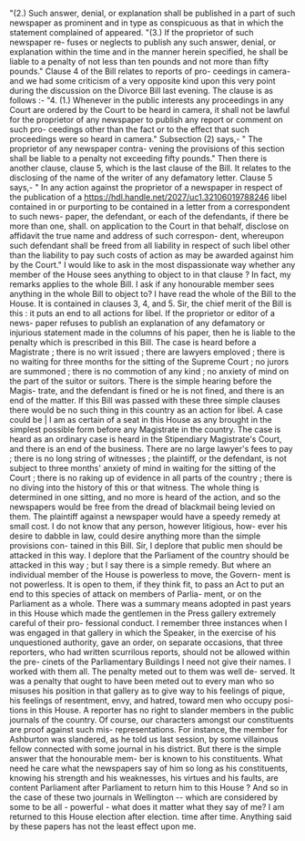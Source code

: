 "(2.) Such answer, denial, or explanation shall be published in a part of such newspaper as prominent and in type as conspicuous as that in which the statement complained of appeared. "(3.) If the proprietor of such newspaper re- fuses or neglects to publish any such answer, denial, or explanation within the time and in the manner herein specified, he shall be liable to a penalty of not less than ten pounds and not more than fifty pounds." Clause 4 of the Bill relates to reports of pro- ceedings in camera-and we had some criticism of a very opposite kind upon this very point during the discussion on the Divorce Bill last evening. The clause is as follows :- "4. (1.) Whenever in the public interests any proceedings in any Court are ordered by the Court to be heard in camera, it shall not be lawful for the proprietor of any newspaper to publish any report or comment on such pro- ceedings other than the fact or to the effect that such proceedings were so heard in camera." Subsection (2) says,- " The proprietor of any newspaper contra- vening the provisions of this section shall be liable to a penalty not exceeding fifty pounds." Then there is another clause, clause 5, which is the last clause of the Bill. It relates to the disclosing of the name of the writer of any defamatory letter. Clause 5 says,- " In any action against the proprietor of a newspaper in respect of the publication of a https://hdl.handle.net/2027/uc1.32106019788246 libel contained in or purporting to be contained in a letter from a correspondent to such news- paper, the defendant, or each of the defendants, if there be more than one, shall. on application to the Court in that behalf, disclose on affidavit the true name and address of such correspon- dent, whereupon such defendant shall be freed from all liability in respect of such libel other than the liability to pay such costs of action as may be awarded against him by the Court." I would like to ask in the most dispassionate way whether any member of the House sees anything to object to in that clause ? In fact, my remarks applies to the whole Bill. I ask if any honourable member sees anything in the whole Bill to object to? I have read the whole of the Bill to the House. It is contained in clauses 3, 4, and 5. Sir, the chief merit of the Bill is this : it puts an end to all actions for libel. If the proprietor or editor of a news- paper refuses to publish an explanation of any defamatory or injurious statement made in the columns of his paper, then he is liable to the penalty which is prescribed in this Bill. The case is heard before a Magistrate ; there is no writ issued ; there are lawyers emploved ; there is no waiting for three months for the sitting of the Supreme Court ; no jurors are summoned ; there is no commotion of any kind ; no anxiety of mind on the part of the suitor or suitors. There is the simple hearing before the Magis- trate, and the defendant is fined or he is not fined, and there is an end of the matter. If this Bill was passed with these three simple clauses there would be no such thing in this country as an action for libel. A case could be | I am as certain of a seat in this House as any brought in the simplest possible form before any Magistrate in the country. The case is heard as an ordinary case is heard in the Stipendiary Magistrate's Court, and there is an end of the business. There are no large lawyer's fees to pay ; there is no long string of witnesses ; the plaintiff, or the defendant, is not subject to three months' anxiety of mind in waiting for the sitting of the Court ; there is no raking up of evidence in all parts of the country ; there is no diving into the history of this or that witness. The whole thing is determined in one sitting, and no more is heard of the action, and so the newspapers would be free from the dread of blackmail being levied on them. The plaintiff against a newspaper would have a speedy remedy at small cost. I do not know that any person, however litigious, how- ever his desire to dabble in law, could desire anything more than the simple provisions con- tained in this Bill. Sir, I deplore that public men should be attacked in this way. I deplore that the Parliament of the country should be attacked in this way ; but I say there is a simple remedy. But where an individual member of the House is powerless to move, the Govern- ment is not powerless. It is open to them, if they think fit, to pass an Act to put an end to this species of attack on members of Parlia- ment, or on the Parliament as a whole. There was a summary means adopted in past years in this House which made the gentlemen in the Press gallery extremely careful of their pro- fessional conduct. I remember three instances when I was engaged in that gallery in which the Speaker, in the exercise of his unquestioned authority, gave an order, on separate occasions, that three reporters, who had written scurrilous reports, should not be allowed within the pre- cinets of the Parliamentary Buildings I need not give their names. I worked with them all. The penalty meted out to them was well de- served. It was a penalty that ought to have been meted out to every man who so misuses his position in that gallery as to give way to his feelings of pique, his feelings of resentment, envy, and hatred, toward men who occupy posi- tions in this House. A reporter has no right to slander members in the public journals of the country. Of course, our characters amongst our constituents are proof against such mis- representations. For instance, the member for Ashburton was slandered, as he told us last session, by some villainous fellow connected with some journal in his district. But there is the simple answer that the honourable mem- ber is known to his constituents. What need he care what the newspapers say of him so long as his constituents, knowing his strength and his weaknesses, his virtues and his faults, are content Parliament after Parliament to return him to this House ? And so in the case of these two journals in Wellington -- which are considered by some to be all - powerful - what does it matter what they say of me? I am returned to this House election after election. time after time. Anything said by these papers has not the least effect upon me. 